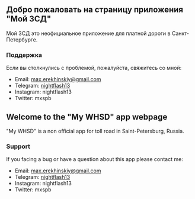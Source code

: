 ## Добро пожаловать на страницу приложения "Мой ЗСД"

Мой ЗСД это неофициальное приложение для платной дороги в Санкт-Петербурге.


### Поддержка

Если вы столкнулись с проблемой, пожалуйста, свяжитесь со мной:

* Email: [max.erekhinskiy@gmail.com](mailto:max.erekhinskiy@gmail.com?subject=Problem%20with%20MYWHSD%20app)
* Telegram: [nightflash13](t.me/nightflash13)
* Instagram: nightflash13
* Twitter: mxspb

## Welcome to the "My WHSD" app webpage

"My WHSD" is a non official app for toll road in Saint-Petersburg, Russia.


### Support

If you facing a bug or have a question about this app please contact me:

* Email: [max.erekhinskiy@gmail.com](mailto:max.erekhinskiy@gmail.com?subject=Проблема%20в%20Мой%20ЗСД)
* Telegram: [nightflash13](t.me/nightflash13)
* Instagram: nightflash13
* Twitter: mxspb

